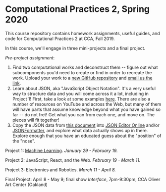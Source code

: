 # Computational Practices 2, Spring 2020

This course repository contains homework assignments, useful guides, and code for Computational Practices 2 at CCA, Fall 2019.

In this course, we'll engage in three mini-projects and a final project.

*Pre-project assignment*: 
1. Find two computational works and deconstruct them -- figure out what subcomponents you'd need to create or find in order to recreate the work. Upload your work to a [new GitHub repository](https://github.com/zamfi/github-guide) and [email us the link](mailto:zamfi@cca.edu,rolf.widenfelt@cca.edu).
2. Learn about JSON, aka "JavaScript Object Notation". It's a very useful way to structure data and you will come across it a lot, including in Project 1! First, take a look at some examples [here](json-examples-CCA.md). There are also a number of resources on YouTube and across the Web, but many of them will have parts that assume knowledge beyond what you have gained so far -- do not fret! Get what you can from each one, and move on. The pieces will fit together!
3. Copy the JSON data from [this document](runner.json?raw=1) into [JSON Editor Online](https://jsoneditoronline.org) and/or [JSONFormatter](https://www.jsonformatter.io), and explore what data actually shows up in there. Explore enough that you have an educated guess about the "position" of the "nose".

Project 1: [Machine Learning](project1.md). *January 29 - February 19.*

Project 2: JavaScript, React, and the Web. *February 19 - March 11.*

Project 3: Electronics and Robotics. *March 11 - April 8.*

Final Project: April 8 - May 9; final show *Interface*, 7pm-9:30pm, CCA Oliver Art Center (Oakland)
